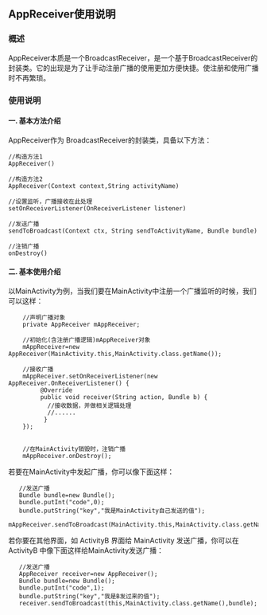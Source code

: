 ## AppReceiver使用说明
### 概述
AppReceiver本质是一个BroadcastReceiver，是一个基于BroadcastReceiver的封装类。它的出现是为了让手动注册广播的使用更加方便快捷。使注册和使用广播时不再繁琐。

### 使用说明
#### 一. 基本方法介绍
AppReceiver作为 BroadcastReceiver的封装类，具备以下方法：
```
//构造方法1
AppReceiver()

//构造方法2
AppReceiver(Context context,String activityName)

//设置监听，广播接收在此处理
setOnReceiverListener(OnReceiverListener listener)

//发送广播
sendToBroadcast(Context ctx, String sendToActivityName, Bundle bundle)

//注销广播
onDestroy()
```
#### 二. 基本使用介绍
以MainActivity为例，当我们要在MainActivity中注册一个广播监听的时候，我们可以这样：
```
    //声明广播对象
    private AppReceiver mAppReceiver;

    //初始化(含注册广播逻辑)mAppReceiver对象
    mAppReceiver=new AppReceiver(MainActivity.this,MainActivity.class.getName());

    //接收广播
    mAppReceiver.setOnReceiverListener(new AppReceiver.OnReceiverListener() {
         @Override
         public void receiver(String action, Bundle b) {
           //接收数据，并做相关逻辑处理
           //......
          }
    });


    //在MainActivity销毁时，注销广播
    mAppReceiver.onDestroy();
```
若要在MainActivity中发起广播，你可以像下面这样：
```
   //发送广播
   Bundle bundle=new Bundle();
   bundle.putInt("code",0);
   bundle.putString("key","我是MainActivity自己发送的值");
   mAppReceiver.sendToBroadcast(MainActivity.this,MainActivity.class.getName(),bundle);
```
若你要在其他界面，如 ActivityB 界面给 MainActivity 发送广播，你可以在ActivityB 中像下面这样给MainActivity发送广播：
```
   //发送广播
   AppReceiver receiver=new AppReceiver();
   Bundle bundle=new Bundle();
   bundle.putInt("code",1);
   bundle.putString("key","我是B发过来的值");
   receiver.sendToBroadcast(this,MainActivity.class.getName(),bundle);
```

